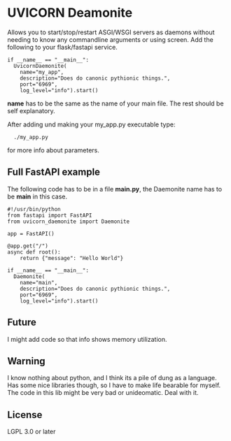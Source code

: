 # UVICORN Deamonite

Allows you to start/stop/restart ASGI/WSGI servers as daemons without needing
to know any commandline arguments or using screen. Add the following to your
flask/fastapi service.

```
if __name__ == "__main__":
  UvicornDaemonite(
    name="my_app",
    description="Does do canonic pythionic things.",
    port="6969",
    log_level="info").start()
```

**name** has to be the same as the name of your main file. The rest should be
self explanatory.

After adding und making your my_app.py executable type:

```
  ./my_app.py
```

for more info about parameters.

## Full FastAPI example

The following code has to be in a file **main.py**, the Daemonite name has
to be **main** in this case.

```
#!/usr/bin/python
from fastapi import FastAPI
from uvicorn_daemonite import Daemonite

app = FastAPI()

@app.get("/")
async def root():
    return {"message": "Hello World"}

if __name__ == "__main__":                                                                                                                                                                                            
  Daemonite(
    name="main",
    description="Does do canonic pythionic things.",
    port="6969",
    log_level="info").start()
```

## Future

I might add code so that info shows memory utilization.

## Warning

I know nothing about python, and I think its a pile of dung as a language. Has
some nice libraries though, so I have to make life bearable for myself. The
code in this lib might be very bad or unideomatic. Deal with it.

## License

LGPL 3.0 or later
